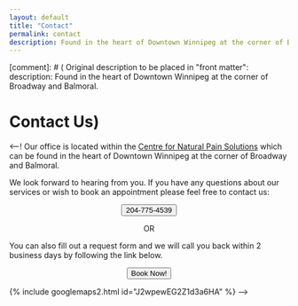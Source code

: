 ```yaml
---
layout: default
title: "Contact"
permalink: contact
description: Found in the heart of Downtown Winnipeg at the corner of Broadway and Balmoral.
---
```


[comment]: # (
Original description to be placed in "front matter":
description: Found in the heart of Downtown Winnipeg at the corner of Broadway and Balmoral.
# Contact Us)
<--!
Our office is located within the [Centre for Natural Pain Solutions](https://cfnps.ca/) which can be found in the heart of Downtown Winnipeg at the corner of Broadway and Balmoral. 

We look forward to hearing from you. If you have any questions about our services or wish to book an appointment please feel free to contact us:

<p align="center"> <a href="tel:204-775-4539"> <button class="button button5"><i class="fa fa-phone"></i> 204-775-4539</button> </a> </p>

<p align="center">OR</p>

You can also fill out a request form and we will call you back within 2 business days by following the link below.

<p align="center"> <a href="https://cfnps.ca/book-appointment/"> <button class="button button5">Book Now!</button> </a> </p>

{% include googlemaps2.html id="J2wpewEG2Z1d3a6HA" %}
-->
<!-- CFNPS google embed -->

<!-- {% include GoogleMaps1.html id="ChIJWYtWVflz6lIRRhQoE66OO0k" %} -->
